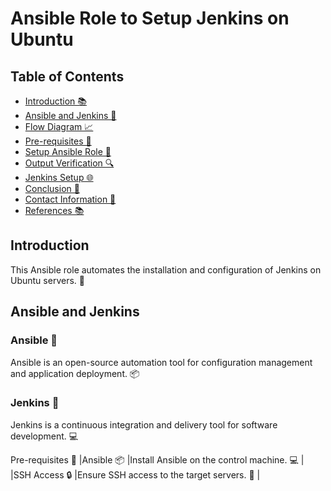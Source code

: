 # Ansible Role to Setup Jenkins on Ubuntu

## Table of Contents
- [Introduction 📚](#introduction)
- [Ansible and Jenkins 🤝](#ansible-and-jenkins)
- [Flow Diagram 📈](#flow-diagram)
- [Pre-requisites 📝](#pre-requisites)
- [Setup Ansible Role 🚀](#setup-ansible-role)
- [Output Verification 🔍](#output-verification)
- [Jenkins Setup 🌐](#jenkins-setup)
- [Conclusion 🎉](#conclusion)
- [Contact Information 📲](#contact-information)
- [References 📚](#references)

## Introduction
This Ansible role automates the installation and configuration of Jenkins on Ubuntu servers. 🚀

## Ansible and Jenkins
### Ansible 🤖
Ansible is an open-source automation tool for configuration management and application deployment. 📦

### Jenkins 🚧
Jenkins is a continuous integration and delivery tool for software development. 💻

Pre-requisites 📝
|Ansible 📦 |Install Ansible on the control machine. 💻 |
|SSH Access 🔒 |Ensure SSH access to the target servers. 🔑 |



